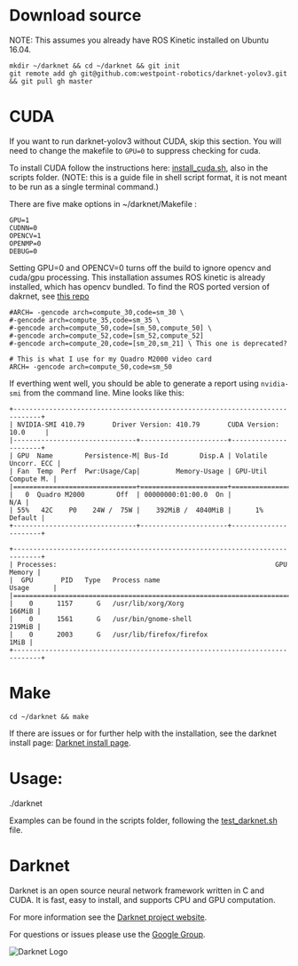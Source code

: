 # Download source #
NOTE: This assumes you already have ROS Kinetic installed on Ubuntu 16.04.

	mkdir ~/darknet && cd ~/darknet && git init
	git remote add gh git@github.com:westpoint-robotics/darknet-yolov3.git && git pull gh master

# CUDA #
If you want to run darknet-yolov3 without CUDA, skip this section.  You will need to change the makefile to `GPU=0` to suppress checking for cuda.

To install CUDA follow the instructions here: [install_cuda.sh](https://github.com/westpoint-robotics/darknet-yolov3/blob/master/scripts/install_cuda.sh), also in the scripts folder.  (NOTE: this is a guide file in shell script format, it is not meant to be run as a single terminal command.)

There are five make options in ~/darknet/Makefile :

	GPU=1
	CUDNN=0
	OPENCV=1
	OPENMP=0
	DEBUG=0  

Setting GPU=0 and OPENCV=0 turns off the build to ignore opencv and cuda/gpu processing.  This installation assumes ROS kinetic is already installed, which has opencv bundled.  To find the ROS ported version of dakrnet, see [this repo](https://github.com/westpoint-robotics/darknet-yolov3-ros)

	#ARCH= -gencode arch=compute_30,code=sm_30 \ 
	#-gencode arch=compute_35,code=sm_35 \  
	#-gencode arch=compute_50,code=[sm_50,compute_50] \
	#-gencode arch=compute_52,code=[sm_52,compute_52]
	#-gencode arch=compute_20,code=[sm_20,sm_21] \ This one is deprecated?

	# This is what I use for my Quadro M2000 video card
	ARCH= -gencode arch=compute_50,code=sm_50


If everthing went well, you should be able to generate a report using `nvidia-smi` from the command line.  Mine looks like this:

	+-----------------------------------------------------------------------------+  
	| NVIDIA-SMI 410.79       Driver Version: 410.79       CUDA Version: 10.0     |
	|-------------------------------+----------------------+----------------------+
	| GPU  Name        Persistence-M| Bus-Id        Disp.A | Volatile Uncorr. ECC |
	| Fan  Temp  Perf  Pwr:Usage/Cap|         Memory-Usage | GPU-Util  Compute M. |
	|===============================+======================+======================|
	|   0  Quadro M2000        Off  | 00000000:01:00.0  On |                  N/A |
	| 55%   42C    P0    24W /  75W |    392MiB /  4040MiB |      1%      Default |
	+-------------------------------+----------------------+----------------------+
	                                                                               
	+-----------------------------------------------------------------------------+
	| Processes:                                                       GPU Memory |
	|  GPU       PID   Type   Process name                             Usage      |
	|=============================================================================|
	|    0      1157      G   /usr/lib/xorg/Xorg                           166MiB |
	|    0      1561      G   /usr/bin/gnome-shell                         219MiB |
	|    0      2003      G   /usr/lib/firefox/firefox                       1MiB |
	+-----------------------------------------------------------------------------+



# Make #

`cd ~/darknet && make`

If there are issues or for further help with the installation, see the darknet install page: [Darknet install page](https://pjreddie.com/darknet/install/).


# Usage:
./darknet <function>

Examples can be found in the scripts folder, following the [test_darknet.sh](https://github.com/westpoint-robotics/darknet-yolov3/blob/master/scripts/test_darknet.sh) file.



# Darknet #
Darknet is an open source neural network framework written in C and CUDA. It is fast, easy to install, and supports CPU and GPU computation.

For more information see the [Darknet project website](http://pjreddie.com/darknet).

For questions or issues please use the [Google Group](https://groups.google.com/forum/#!forum/darknet).

![Darknet Logo](http://pjreddie.com/media/files/darknet-black-small.png)

